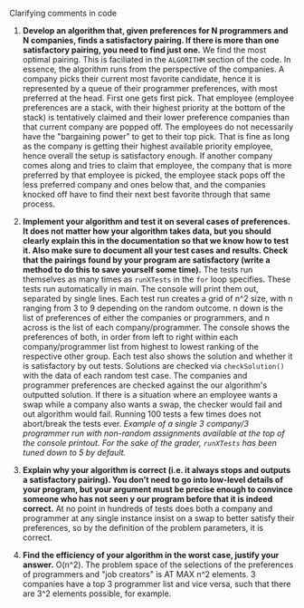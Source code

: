 Clarifying comments in code

1. **Develop an algorithm that, given preferences for N programmers and N companies, finds a satisfactory pairing. If 
there is more than one satisfactory pairing, you need to find just one.** We find the most optimal pairing. This is 
faciliated in the `ALGORITHM` section of the code. In essence, the algorithm runs from the perspective of the companies.
A company picks their current most favorite candidate, hence it is represented by a queue of their programmer preferences,
with most preferred at the head. First one gets first pick. That employee (employee preferences are a stack, with
their highest priority at the bottom of the stack) is tentatively claimed and their lower preference companies than that
current company are popped off. The employees do not necessarily have the "bargaining power" to get to their top pick. 
That is fine as long as the company is getting their highest available priority employee, hence overall the setup is 
satisfactory enough. If another company comes along and tries to claim that employee, the company that is more preferred 
by that employee is picked, the employee stack pops off the less preferred company and ones below that, and the companies 
knocked off have to find their next best favorite through that same process.

2.  **Implement your algorithm and test it on several cases of preferences. It does not matter how your algorithm takes 
data, but you should clearly explain this in the documentation so that we know how to test it. Also make sure to document 
all your test cases and results. Check that the pairings found by your program are satisfactory (write a method to do 
this to save yourself some time).** The tests run 
themselves as many times as `runXTests` in the `for` loop specifies.
These tests run automatically in main. The console will print them out,
separated by single lines. Each test run creates a grid of n^2 size, with
n ranging from 3 to 9 depending on the random outcome. n down is the
list of preferences of either the companies or programmers, and n across
is the list of each company/programmer. The console shows the preferences
of both, in order from left to right within each company/programmer list
from highest to lowest ranking of the respective other group. Each test
also shows the solution and whether it is satisfactory by out tests. Solutions
are checked via `checkSolution()` with the data of each random test case.
The companies and programmer preferences are checked against the our
algorithm's outputted solution. If there is a situation where an employee wants a swap while a company also wants a swap,
the checker would fail and out algorithm would fail. Running 100 tests a few times does not abort/break the tests ever.
*Example of a single 3 company/3 programmer run with non-random assignments available at the top of the console printout. For
the sake of the grader, `runXTests` has been tuned down to 5 by default.*

3. **Explain why your algorithm is correct (i.e. it always stops and outputs a satisfactory pairing). You don’t need to 
go into low-level details of your program, but your argument must be precise enough to convince someone who has not seen y
our program before that it is indeed correct.** At no point in hundreds of tests does both a company and programmer at
any single instance insist on a swap to better satisfy their preferences, so by the definition of the problem parameters,
it is correct. 

4. **Find the efficiency of your algorithm in the worst case, justify your
answer.** O(n^2). The problem space of the selections of the preferences
of programmers and "job creators" is AT MAX n^2 elements. 3 companies
have a top 3 programmer list and vice versa, such that there are 3^2
elements possible, for example. 


